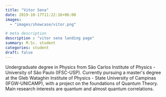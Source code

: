 ```yaml
---
title: "Vitor Sena"
date: 2019-10-17T11:22:16+06:00
images: 
  - "images/showcase/vitor.png"

# meta description
description : "vitor sena landing page"
summary: M.Sc. student
categories: student
draft: false
---
```

Undergraduate degree in Physics from São Carlos Institute of Physics - University of São Paulo (IFSC-USP). Currently pursuing a master's degree at the Gleb Wataghin Institute of Physics - State University of Campinas (IFGW-UNICAMP), with a project on the foundations of Quantum Theory. Main research interests are quantum and almost quantum correlations.

